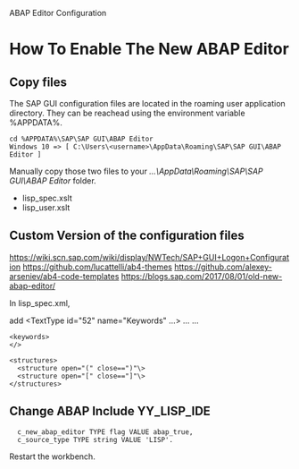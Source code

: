 ABAP Editor Configuration

# How To Enable The New ABAP Editor

## Copy files 
The SAP GUI configuration files  are located in the roaming user application directory. They can be reachead using the environment variable %APPDATA%.
 
    cd %APPDATA%\SAP\SAP GUI\ABAP Editor
    Windows 10 => [ C:\Users\<username>\AppData\Roaming\SAP\SAP GUI\ABAP Editor ]

Manually copy those two files to your _…\AppData\Roaming\SAP\SAP GUI\ABAP Editor_ folder.

* lisp_spec.xslt
* lisp_user.xslt 

## Custom Version of the configuration files

https://wiki.scn.sap.com/wiki/display/NWTech/SAP+GUI+Logon+Configuration
https://github.com/lucattelli/ab4-themes
https://github.com/alexey-arseniev/ab4-code-templates
https://blogs.sap.com/2017/08/01/old-new-abap-editor/

In lisp_spec.xml,

add
    <TextType id="52" name="Keywords" ...>
      <Keywords>
    …
        <Keyword text="define"/>
        <Keyword text="set!"/>
        <Keyword text="lambda"/>
    …
      </Keywords>
    </TextType>
    
    <keywords>
    </>
   
    <structures>
      <structure open="(" close==")"\>
      <structure open="[" close=="]"\>
    </structures>

## Change ABAP Include YY_LISP_IDE

      c_new_abap_editor TYPE flag VALUE abap_true,
      c_source_type TYPE string VALUE 'LISP'.

Restart the workbench.      
